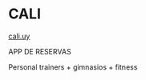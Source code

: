 # CALI

[cali.uy](https://www.cali.uy/#/)

APP DE RESERVAS

Personal trainers + gimnasios + fitness

